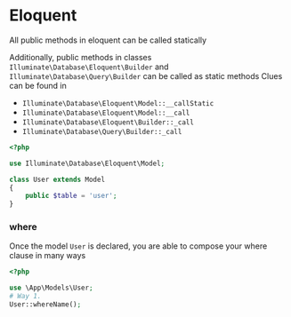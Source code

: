 # Eloquent

All public methods in eloquent can be called statically

Additionally, public methods in classes
`Illuminate\Database\Eloquent\Builder` and
`Illuminate\Database\Query\Builder` can be called as static methods
Clues can be found in
- `Illuminate\Database\Eloquent\Model::__callStatic`
- `Illuminate\Database\Eloquent\Model::__call`
- `Illuminate\Database\Eloquent\Builder::_call`
- `Illuminate\Database\Query\Builder::_call`

```php
<?php

use Illuminate\Database\Eloquent\Model;

class User extends Model
{
    public $table = 'user';
}

```
### where

Once the model `User` is declared,
you are able to compose your where clause in many ways

```php
<?php

use \App\Models\User;
# Way 1.
User::whereName();
```
